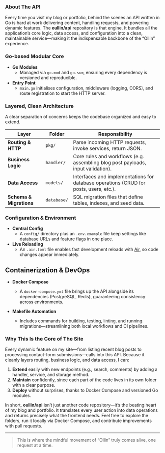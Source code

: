 ### About The API
Every time you visit my blog or portfolio, behind the scenes an API written in Go is hard at work delivering content,
handling requests, and powering dynamic features. The **oullin/api** repository is that engine. It bundles all the application’s
core logic, data access, and configuration into a clean, maintainable service—making it the indispensable backbone of the “Ollin” experience.

### Go-based Modular Core

* **Go Modules**
    * Managed via `go.mod` and `go.sum`, ensuring every dependency is versioned and reproducible.
* **Entry Point**
    * `main.go` initialises configuration, middleware (logging, CORS), and route registration to start the HTTP server.

### Layered, Clean Architecture
A clear separation of concerns keeps the codebase organized and easy to extend.

| Layer                   | Folder      | Responsibility                                                                        |
|-------------------------|-------------|---------------------------------------------------------------------------------------|
| **Routing & HTTP**      | `pkg/`      | Parse incoming HTTP requests, invoke services, return JSON.                           |
| **Business Logic**      | `handler/`  | Core rules and workflows (e.g. assembling blog post payloads, input validation).      |
| **Data Access**         | `models/`   | Interfaces and implementations for database operations (CRUD for posts, users, etc.). |
| **Schema & Migrations** | `database/` | SQL migration files that define tables, indexes, and seed data.                       |

### Configuration & Environment

* **Central Config**
    * A `config/` directory plus an `.env.example` file keep settings like database URLs and feature flags in one place.
* **Live Reloading**
    * An `.air.toml` file enables fast development reloads with [Air](https://github.com/cosmtrek/air), so code changes appear immediately.

## Containerization & DevOps

* **Docker Compose**

    * A `docker-compose.yml` file brings up the API alongside its dependencies (PostgreSQL, Redis), guaranteeing consistency across environments.
* **Makefile Automation**

    * Includes commands for building, testing, linting, and running migrations—streamlining both local workflows and CI pipelines.

### Why This Is the Core of The Site

Every dynamic feature on my site—from listing recent blog posts to processing contact-form submissions—calls into this API.
Because it cleanly layers routing, business logic, and data access, I can:

1. **Extend** easily with new endpoints (e.g., search, comments) by adding a handler, service, and storage method.
2. **Maintain** confidently, since each part of the code lives in its own folder with a clear purpose.
3. **Deploy** without surprises, thanks to Docker Compose and versioned Go modules.

In short, **oullin/api** isn’t just another code repository—it’s the beating heart of my blog and portfolio. It translates
every user action into data operations and returns precisely what the frontend needs. Feel free to explore the folders,
run it locally via Docker Compose, and contribute improvements with pull requests.

---
> This is where the mindful movement of “Ollin” truly comes alive, one request at a time.
